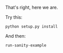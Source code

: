 That's right, here we are.

Try this:

    python setup.py install

And then:

    run-sanity-example
